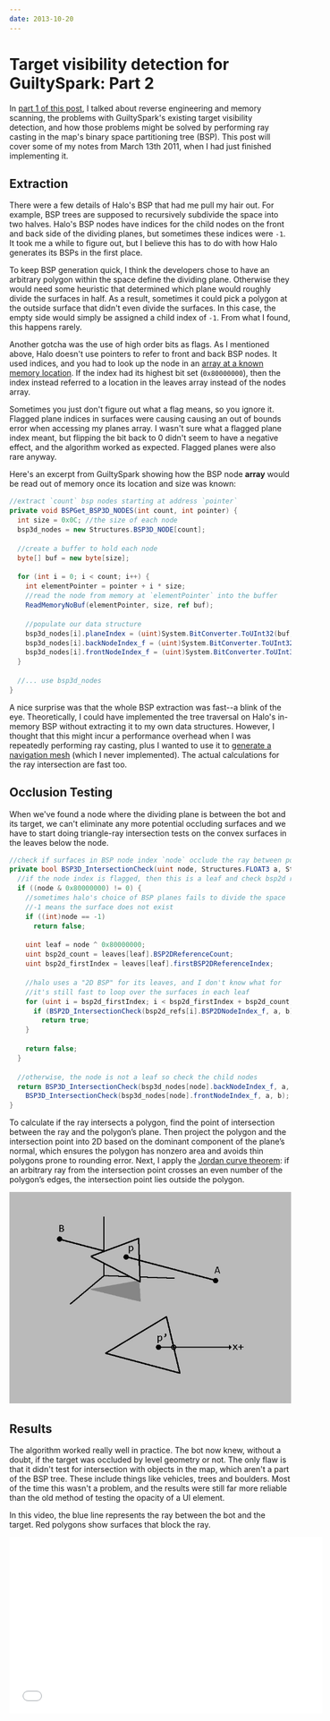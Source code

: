 ```yaml
---
date: 2013-10-20
---
```


# Target visibility detection for GuiltySpark: Part 2

In [part 1 of this post](/post/guiltyspark-visibility-detection-part-1), I talked about reverse engineering and memory scanning, the problems with GuiltySpark's existing target visibility detection, and how those problems might be solved by performing ray casting in the map's binary space partitioning tree (BSP). This post will cover some of my notes from March 13th 2011, when I had just finished implementing it.

## Extraction
There were a few details of Halo's BSP that had me pull my hair out. For example, BSP trees are supposed to recursively subdivide the space into two halves. Halo's BSP nodes have indices for the child nodes on the front and back side of the dividing planes, but sometimes these indices were `-1`. It took me a while to figure out, but I believe this has to do with how Halo generates its BSPs in the first place.

To keep BSP generation quick, I think the developers chose to have an arbitrary polygon within the space define the dividing plane. Otherwise they would need some heuristic that determined which plane would roughly divide the surfaces in half. As a result, sometimes it could pick a polygon at the outside surface that didn't even divide the surfaces. In this case, the empty side would simply be assigned a child index of `-1`. From what I found, this happens rarely.

Another gotcha was the use of high order bits as flags. As I mentioned above, Halo doesn't use pointers to refer to front and back BSP nodes. It used indices, and you had to look up the node in an [array at a known memory location](bspmemory.jpg). If the index had its highest bit set (`0x80000000`), then the index instead referred to a location in the leaves array instead of the nodes array.

Sometimes you just don't figure out what a flag means, so you ignore it. Flagged plane indices in surfaces were causing causing an out of bounds error when accessing my planes array. I wasn't sure what a flagged plane index meant, but flipping the bit back to 0 didn't seem to have a negative effect, and the algorithm worked as expected. Flagged planes were also rare anyway.

Here's an excerpt from GuiltySpark showing how the BSP node **array** would be read out of memory once its location and size was known:

```cs
//extract `count` bsp nodes starting at address `pointer`
private void BSPGet_BSP3D_NODES(int count, int pointer) {
  int size = 0x0C; //the size of each node
  bsp3d_nodes = new Structures.BSP3D_NODE[count];

  //create a buffer to hold each node
  byte[] buf = new byte[size];

  for (int i = 0; i < count; i++) {
    int elementPointer = pointer + i * size;
    //read the node from memory at `elementPointer` into the buffer
    ReadMemoryNoBuf(elementPointer, size, ref buf);

    //populate our data structure
    bsp3d_nodes[i].planeIndex = (uint)System.BitConverter.ToUInt32(buf, 0x00);
    bsp3d_nodes[i].backNodeIndex_f = (uint)System.BitConverter.ToUInt32(buf, 0x04);
    bsp3d_nodes[i].frontNodeIndex_f = (uint)System.BitConverter.ToUInt32(buf, 0x08);
  }

  //... use bsp3d_nodes
}
```

A nice surprise was that the whole BSP extraction was fast--a blink of the eye. Theoretically, I could have implemented the tree traversal on Halo's in-memory BSP without extracting it to my own data structures. However, I thought that this might incur a performance overhead when I was repeatedly performing ray casting, plus I wanted to use it to [generate a navigation mesh](/post/guiltyspark-navigation) (which I never implemented). The actual calculations for the ray intersection are fast too.

## Occlusion Testing

When we've found a node where the dividing plane is between the bot and its target, we can't eliminate any more potential occluding surfaces and we have to start doing triangle-ray intersection tests on the convex surfaces in the leaves below the node.

```cs
//check if surfaces in BSP node index `node` occlude the ray between points `a` and `b`
private bool BSP3D_IntersectionCheck(uint node, Structures.FLOAT3 a, Structures.FLOAT3 b) {
  //if the node index is flagged, then this is a leaf and check bsp2d refs
  if ((node & 0x80000000) != 0) {
    //sometimes halo's choice of BSP planes fails to divide the space
    //-1 means the surface does not exist
    if ((int)node == -1)
      return false;

    uint leaf = node ^ 0x80000000;
    uint bsp2d_count = leaves[leaf].BSP2DReferenceCount;
    uint bsp2d_firstIndex = leaves[leaf].firstBSP2DReferenceIndex;

    //halo uses a "2D BSP" for its leaves, and I don't know what for
    //it's still fast to loop over the surfaces in each leaf
    for (uint i = bsp2d_firstIndex; i < bsp2d_firstIndex + bsp2d_count; i++) {
      if (BSP2D_IntersectionCheck(bsp2d_refs[i].BSP2DNodeIndex_f, a, b))
        return true;
    }

    return false;
  }

  //otherwise, the node is not a leaf so check the child nodes
  return BSP3D_IntersectionCheck(bsp3d_nodes[node].backNodeIndex_f, a, b) ||
    BSP3D_IntersectionCheck(bsp3d_nodes[node].frontNodeIndex_f, a, b);
}
```

To calculate if the ray intersects a polygon, find the point of intersection between the ray and the polygon’s plane. Then project the polygon and the intersection point into 2D based on the dominant component of the plane’s normal, which ensures the polygon has nonzero area and avoids thin polygons prone to rounding error. Next, I apply the [Jordan curve theorem](http://en.wikipedia.org/wiki/Jordan_curve_theorem): if an arbitrary ray from the intersection point crosses an even number of the polygon’s edges, the intersection point lies outside the polygon.

![](proj.jpg)

## Results
The algorithm worked really well in practice. The bot now knew, without a doubt, if the target was occluded by level geometry or not. The only flaw is that it didn't test for intersection with objects in the map, which aren't a part of the BSP tree. These include things like vehicles, trees and boulders. Most of the time this wasn't a problem, and the results were still far more reliable than the old method of testing the opacity of a UI element.

In this video, the blue line represents the ray between the bot and the target. Red polygons show surfaces that block the ray.
<iframe width="560" height="315" src="//www.youtube.com/embed/2UxXhVOmczY" frameborder="0" allowfullscreen></iframe>